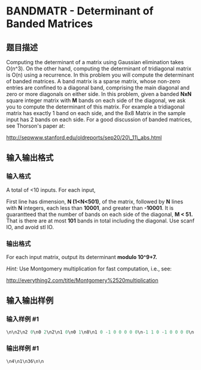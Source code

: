 # BANDMATR - Determinant of Banded Matrices

## 题目描述

Computing the determinant of a matrix using Gaussian elimination takes O(n^3). On the other hand, computing the determinant of tridiagonal matrix is O(n) using a recurrence. In this problem you will compute the determinant of banded matrices. A band matrix is a sparse matrix, whose non-zero entries are confined to a diagonal band, comprising the main diagonal and zero or more diagonals on either side. In this problem, given a banded **NxN** square integer matrix with **M** bands on each side of the diagonal, we ask you to compute the determinant of this matrix. For example a tridiagonal matrix has exactly 1 band on each side, and the 8x8 Matrix in the sample input has 2 bands on each side. For a good discussion of banded matrices, see Thorson's paper at:

http://sepwww.stanford.edu/oldreports/sep20/20\_11\_abs.html

## 输入输出格式

### 输入格式

A total of <10 inputs. For each input,

First line has dimension, **N (1<N<501)**, of the matrix, followed by **N** lines with **N** integers, each less than **10001**, and greater than **-10001**. It is guarantteed that the number of bands on each side of the diagonal, **M < 51.** That is there are at most **101** bands in total including the diagonal. Use scanf IO, and avoid stl IO.

### 输出格式

For each input matrix, output its determinant **modulo 10^9+7.**

_Hint:_ Use Montgomery multiplication for fast computation, i.e., see:

http://everything2.com/title/Montgomery%2520multiplication

## 输入输出样例

### 输入样例 #1

```cpp
\n\n2\n2 0\n0 2\n2\n1 0\n0 1\n8\n1 0 -1 0 0 0 0 0\n-1 1 0 -1 0 0 0 0\n-1 0 -1 1 -1 0 0 0\n0 -1 0 -1 0 -1 0 0\n0 0 -1 0 1 0 -1 0\n0 0 0 -1 -1 1 0 -1\n0 0 0 0 -1 0 -1 1\n0 0 0 0 0 -1 0 -1\n\n
```


### 输出样例 #1

```cpp
\n4\n1\n36\n\n
```


